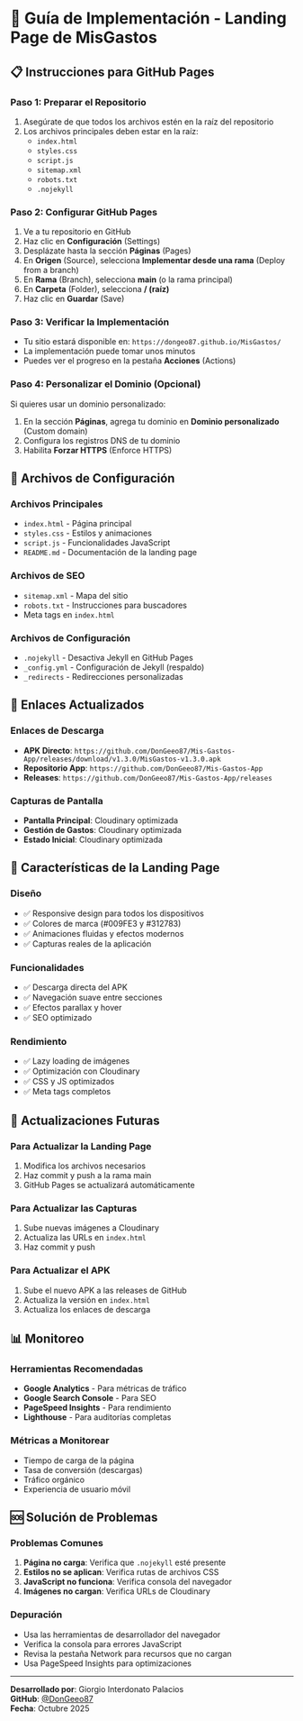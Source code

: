 # 🚀 Guía de Implementación - Landing Page de MisGastos

## 📋 Instrucciones para GitHub Pages

### **Paso 1: Preparar el Repositorio**
1. Asegúrate de que todos los archivos estén en la raíz del repositorio
2. Los archivos principales deben estar en la raíz:
   - `index.html`
   - `styles.css`
   - `script.js`
   - `sitemap.xml`
   - `robots.txt`
   - `.nojekyll`

### **Paso 2: Configurar GitHub Pages**
1. Ve a tu repositorio en GitHub
2. Haz clic en **Configuración** (Settings)
3. Desplázate hasta la sección **Páginas** (Pages)
4. En **Origen** (Source), selecciona **Implementar desde una rama** (Deploy from a branch)
5. En **Rama** (Branch), selecciona **main** (o la rama principal)
6. En **Carpeta** (Folder), selecciona **/ (raíz)**
7. Haz clic en **Guardar** (Save)

### **Paso 3: Verificar la Implementación**
- Tu sitio estará disponible en: `https://dongeo87.github.io/MisGastos/`
- La implementación puede tomar unos minutos
- Puedes ver el progreso en la pestaña **Acciones** (Actions)

### **Paso 4: Personalizar el Dominio (Opcional)**
Si quieres usar un dominio personalizado:
1. En la sección **Páginas**, agrega tu dominio en **Dominio personalizado** (Custom domain)
2. Configura los registros DNS de tu dominio
3. Habilita **Forzar HTTPS** (Enforce HTTPS)

## 🔧 Archivos de Configuración

### **Archivos Principales**
- `index.html` - Página principal
- `styles.css` - Estilos y animaciones
- `script.js` - Funcionalidades JavaScript
- `README.md` - Documentación de la landing page

### **Archivos de SEO**
- `sitemap.xml` - Mapa del sitio
- `robots.txt` - Instrucciones para buscadores
- Meta tags en `index.html`

### **Archivos de Configuración**
- `.nojekyll` - Desactiva Jekyll en GitHub Pages
- `_config.yml` - Configuración de Jekyll (respaldo)
- `_redirects` - Redirecciones personalizadas

## 📱 Enlaces Actualizados

### **Enlaces de Descarga**
- **APK Directo**: `https://github.com/DonGeeo87/Mis-Gastos-App/releases/download/v1.3.0/MisGastos-v1.3.0.apk`
- **Repositorio App**: `https://github.com/DonGeeo87/Mis-Gastos-App`
- **Releases**: `https://github.com/DonGeeo87/Mis-Gastos-App/releases`

### **Capturas de Pantalla**
- **Pantalla Principal**: Cloudinary optimizada
- **Gestión de Gastos**: Cloudinary optimizada  
- **Estado Inicial**: Cloudinary optimizada

## 🎨 Características de la Landing Page

### **Diseño**
- ✅ Responsive design para todos los dispositivos
- ✅ Colores de marca (#009FE3 y #312783)
- ✅ Animaciones fluidas y efectos modernos
- ✅ Capturas reales de la aplicación

### **Funcionalidades**
- ✅ Descarga directa del APK
- ✅ Navegación suave entre secciones
- ✅ Efectos parallax y hover
- ✅ SEO optimizado

### **Rendimiento**
- ✅ Lazy loading de imágenes
- ✅ Optimización con Cloudinary
- ✅ CSS y JS optimizados
- ✅ Meta tags completos

## 🔄 Actualizaciones Futuras

### **Para Actualizar la Landing Page**
1. Modifica los archivos necesarios
2. Haz commit y push a la rama main
3. GitHub Pages se actualizará automáticamente

### **Para Actualizar las Capturas**
1. Sube nuevas imágenes a Cloudinary
2. Actualiza las URLs en `index.html`
3. Haz commit y push

### **Para Actualizar el APK**
1. Sube el nuevo APK a las releases de GitHub
2. Actualiza la versión en `index.html`
3. Actualiza los enlaces de descarga

## 📊 Monitoreo

### **Herramientas Recomendadas**
- **Google Analytics** - Para métricas de tráfico
- **Google Search Console** - Para SEO
- **PageSpeed Insights** - Para rendimiento
- **Lighthouse** - Para auditorías completas

### **Métricas a Monitorear**
- Tiempo de carga de la página
- Tasa de conversión (descargas)
- Tráfico orgánico
- Experiencia de usuario móvil

## 🆘 Solución de Problemas

### **Problemas Comunes**
1. **Página no carga**: Verifica que `.nojekyll` esté presente
2. **Estilos no se aplican**: Verifica rutas de archivos CSS
3. **JavaScript no funciona**: Verifica consola del navegador
4. **Imágenes no cargan**: Verifica URLs de Cloudinary

### **Depuración**
- Usa las herramientas de desarrollador del navegador
- Verifica la consola para errores JavaScript
- Revisa la pestaña Network para recursos que no cargan
- Usa PageSpeed Insights para optimizaciones

---

**Desarrollado por**: Giorgio Interdonato Palacios  
**GitHub**: [@DonGeeo87](https://github.com/DonGeeo87)  
**Fecha**: Octubre 2025
